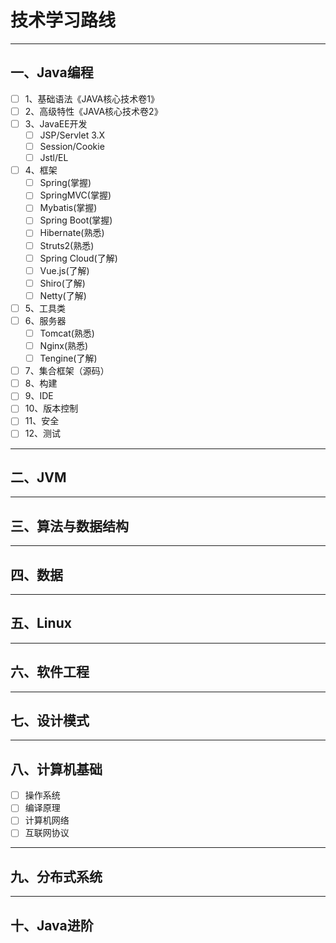 # 技术学习路线
--- 
## 一、Java编程
- [ ] 1、基础语法《JAVA核心技术卷1》
- [ ] 2、高级特性《JAVA核心技术卷2》
- [ ] 3、JavaEE开发
  - [ ] JSP/Servlet 3.X
  - [ ] Session/Cookie
  - [ ] Jstl/EL
- [ ] 4、框架
  - [ ] Spring(掌握)
  - [ ] SpringMVC(掌握)
  - [ ] Mybatis(掌握)
  - [ ] Spring Boot(掌握)
  - [ ] Hibernate(熟悉)
  - [ ] Struts2(熟悉)
  - [ ] Spring Cloud(了解)
  - [ ] Vue.js(了解)
  - [ ] Shiro(了解)
  - [ ] Netty(了解)
- [ ] 5、工具类
- [ ] 6、服务器
  - [ ] Tomcat(熟悉)
  - [ ] Nginx(熟悉)
  - [ ] Tengine(了解)
- [ ] 7、集合框架（源码）
- [ ] 8、构建
- [ ] 9、IDE
- [ ] 10、版本控制
- [ ] 11、安全
- [ ] 12、测试
--- 
## 二、JVM
--- 
## 三、算法与数据结构
--- 
## 四、数据
--- 
## 五、Linux
--- 
## 六、软件工程
--- 
## 七、设计模式
---
## 八、计算机基础
- [ ] 操作系统
- [ ] 编译原理
- [ ] 计算机网络
- [ ] 互联网协议
--- 
## 九、分布式系统
---
## 十、Java进阶
